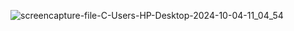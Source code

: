 ![screencapture-file-C-Users-HP-Desktop-2024-10-04-11_04_54](https://github.com/user-attachments/assets/333947c0-79cc-4300-b85d-4e5966d65a26)
